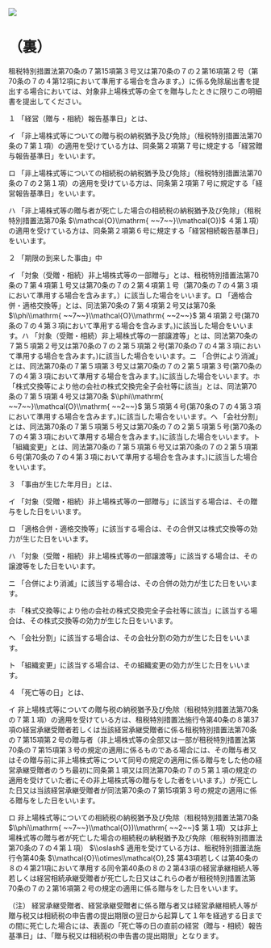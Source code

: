 ![](https://www.nta.go.jp/tmp/80c211b7-6fe5-4c37-b6bd-c86d3e671d37/images/f20a9ec1cdab7ff27e1929894986e000c29daf249ad5f022695f9cdc91d8afe8.jpg)

# （裏）

租税特別措置法第70条の７第15項第３号又は第70条の７の２第16項第２号（第70条の７の４第12項において準用する場合を含みます。）に係る免除届出書を提出する場合においては、対象非上場株式等の全てを贈与したときに限りこの明細書を提出してください。

１ 「経営（贈与・相続）報告基準日」とは、

イ 「非上場株式等についての贈与税の納税猶予及び免除」（租税特別措置法第70条の７第１項）の適用を受けている方は、同条第２項第７号に規定する「経営贈与報告基準日」をいいます。

ロ 「非上場株式等についての相続税の納税猶予及び免除」（租税特別措置法第70条の７の２第１項）の適用を受けている方は、同条第２項第７号に規定する「経営報告基準日」をいいます。

ハ 「非上場株式等の贈与者が死亡した場合の相続税の納税猶予及び免除」（租税特別措置法第70条 $\\mathcal{O}\\mathrm{ ~~7~~}\\mathcal{O})$ ４第１項）の適用を受けている方は、同条第２項第６号に規定する「経営相続報告基準日」をいいます。

２ 「期限の到来した事由」中

イ 「対象（受贈・相続）非上場株式等の一部贈与」とは、租税特別措置法第70条の７第４項第１号又は第70条の７の２第４項第１号（第70条の７の４第３項において準用する場合を含みます。）に該当した場合をいいます。ロ 「適格合併・適格交換等」とは、同法第70条の７第４項第２号又は第70条 $\\phi\\mathrm{ ~~7~~}\\mathcal{O}\\mathrm{ ~~2~~}$ 第４項第２号(第70条の７の４第３項において準用する場合を含みます。)に該当した場合をいいます。ハ 「対象（受贈・相続）非上場株式等の一部譲渡等」とは、同法第70条の７第５項第２号又は第70条の７の２第５項第２号(第70条の７の４第３項において準用する場合を含みます。)に該当した場合をいいます。ニ 「合併により消滅」とは、同法第70条の７第５項第３号又は第70条の７の２第５項第３号(第70条の７の４第３項において準用する場合を含みます。)に該当した場合をいいます。ホ 「株式交換等により他の会社の株式交換完全子会社等に該当」とは、同法第70条の７第５項第４号又は第70条 $\\phi\\mathrm{ ~~7~~}\\mathcal{O}\\mathrm{ ~~2~~}$ 第５項第４号(第70条の７の４第３項において準用する場合を含みます。)に該当した場合をいいます。ヘ 「会社分割」とは、同法第70条の７第５項第５号又は第70条の７の２第５項第５号(第70条の７の４第３項において準用する場合を含みます。)に該当した場合をいいます。ト 「組織変更」とは、同法第70条の７第５項第６号又は第70条の７の２第５項第６号(第70条の７の４第３項において準用する場合を含みます。)に該当した場合をいいます。

３ 「事由が生じた年月日」とは、

イ 「対象（受贈・相続）非上場株式等の一部贈与」に該当する場合は、その贈与をした日をいいます。

ロ 「適格合併・適格交換等」に該当する場合は、その合併又は株式交換等の効力が生じた日をいいます。

ハ 「対象（受贈・相続）非上場株式等の一部譲渡等」に該当する場合は、その譲渡等をした日をいいます。

ニ 「合併により消滅」に該当する場合は、その合併の効力が生じた日をいいます。

ホ 「株式交換等により他の会社の株式交換完全子会社等に該当」に該当する場合は、その株式交換等の効力が生じた日をいいます。

ヘ 「会社分割」に該当する場合は、その会社分割の効力が生じた日をいいます。

ト 「組織変更」に該当する場合は、その組織変更の効力が生じた日をいいます。

４ 「死亡等の日」とは、

イ 非上場株式等についての贈与税の納税猶予及び免除（租税特別措置法第70条の７第１項）の適用を受けている方は、租税特別措置法施行令第40条の８第37項の経営承継受贈者若しくは当該経営承継受贈者に係る租税特別措置法第70条の７第15項第２号の贈与者（非上場株式等の全部又は一部が租税特別措置法第70条の７第15項第３号の規定の適用に係るものである場合には、その贈与者又はその贈与前に非上場株式等について同号の規定の適用に係る贈与をした他の経営承継受贈者のうち最初に同条第１項又は同法第70条の７の５第１項の規定の適用を受けていた者にその非上場株式等の贈与をした者をいいます。）が死亡した日又は当該経営承継受贈者が同法第70条の７第15項第３号の規定の適用に係る贈与をした日をいいます。

ロ 非上場株式等についての相続税の納税猶予及び免除（租税特別措置法第70条 $\\phi\\mathrm{ ~~7~~}\\mathcal{O})\\mathrm{ ~~2~~}$ 第１項）又は非上場株式等の贈与者が死亡した場合の相続税の納税猶予及び免除（租税特別措置法第70条の７の４第１項） $\\oslash$ 適用を受けている方は、租税特別措置法施行令第40条 $\\mathcal{O}\\otimes\\mathcal{O},2$ 第43項若しくは第40条の８の４第21項において準用する同令第40条の８の２第43項の経営承継相続人等若しくは経営相続承継受贈者が死亡した日又はこれらの者が租税特別措置法第70条の７の２第16項第２号の規定の適用に係る贈与をした日をいいます。

（注） 経営承継受贈者、経営承継受贈者に係る贈与者又は経営承継相続人等が贈与税又は相続税の申告書の提出期限の翌日から起算して１年を経過する日までの間に死亡した場合には、表面の「死亡等の日の直前の経営（贈与・相続）報告基準日」は、「贈与税又は相続税の申告書の提出期限」となります。